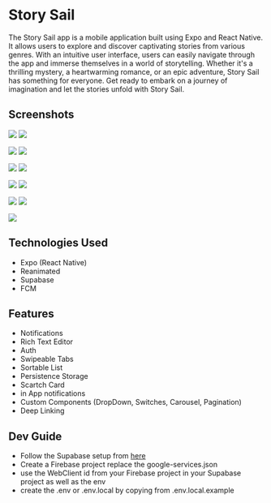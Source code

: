 # Story Sail

The Story Sail app is a mobile application built using Expo and React Native. It allows users to explore and discover captivating stories from various genres. With an intuitive user interface, users can easily navigate through the app and immerse themselves in a world of storytelling. Whether it's a thrilling mystery, a heartwarming romance, or an epic adventure, Story Sail has something for everyone. Get ready to embark on a journey of imagination and let the stories unfold with Story Sail.



## Screenshots
![](https://github.com/Akanksha-Verma31/StorySail/blob/main/screenshots/ss1(1).jpeg)  ![](https://github.com/Akanksha-Verma31/StorySail/blob/main/screenshots/ss1(2).jpeg)

![](https://github.com/Akanksha-Verma31/StorySail/blob/main/screenshots/ss1(3).jpeg)  ![](https://github.com/Akanksha-Verma31/StorySail/blob/main/screenshots/ss1(4).jpeg)

![](https://github.com/Akanksha-Verma31/StorySail/blob/main/screenshots/ss1(5).jpeg)  ![](https://github.com/Akanksha-Verma31/StorySail/blob/main/screenshots/ss1(6).jpeg)

![](https://github.com/Akanksha-Verma31/StorySail/blob/main/screenshots/ss1(7).jpeg)  ![](https://github.com/Akanksha-Verma31/StorySail/blob/main/screenshots/ss1(8).jpeg)

![](https://github.com/Akanksha-Verma31/StorySail/blob/main/screenshots/ss1(9).jpeg)  ![](https://github.com/Akanksha-Verma31/StorySail/blob/main/screenshots/ss1(10).jpeg)

![](https://github.com/Akanksha-Verma31/StorySail/blob/main/screenshots/ss1(11).jpeg)



## Technologies Used
* Expo (React Native)
* Reanimated
* Supabase
* FCM

## Features
* Notifications
* Rich Text Editor
* Auth
* Swipeable Tabs
* Sortable List
* Persistence Storage
* Scartch Card
* in App notifications
* Custom Components (DropDown, Switches, Carousel, Pagination)
* Deep Linking

## Dev Guide
* Follow the Supabase setup from [here](https://github.com/supabase/supabase/tree/master/examples/user-management/expo-push-notifications#readme)
* Create a Firebase project replace the google-services.json
* use the WebClient id from your Firebase project in your Supabase project as well as the env
* create the .env or .env.local by copying from .env.local.example
